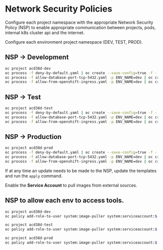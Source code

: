 # Network Security Policies

Configure each project namespace with the appropriate Network Security Policy (NSP) to enable appropriate communication between projects, pods, internal k8s cluster api and the internet.


Configure each environment project namespace (DEV, TEST, PROD).

## NSP -> Development
```bash
oc project acd38d-dev
oc process -f deny-by-default.yaml | oc create --save-config=true -f -
oc process -f allow-database-port-tcp-5432.yaml -p ENV_NAME=dev | oc create --save-config=true -f -
oc process -f allow-from-openshift-ingress.yaml -p ENV_NAME=dev | oc create --save-config=true -f -
```
## NSP -> Test
```bash
oc project acd38d-test
oc process -f deny-by-default.yaml | oc create --save-config=true -f -
oc process -f allow-database-port-tcp-5432.yaml -p ENV_NAME=dev | oc create --save-config=true -f -
oc process -f allow-from-openshift-ingress.yaml -p ENV_NAME=dev | oc create --save-config=true -f -
```
## NSP -> Production
```bash
oc project acd38d-prod
oc process -f deny-by-default.yaml | oc create --save-config=true -f -
oc process -f allow-database-port-tcp-5432.yaml -p ENV_NAME=dev | oc create --save-config=true -f -
oc process -f allow-from-openshift-ingress.yaml -p ENV_NAME=dev | oc create --save-config=true -f -
```

If at any time an update needs to be made to the NSP, update the templates and run the `apply` command.

Enable the **Service Account** to pull images from external sources.

## NSP to allow each env to access tools.

```bash
oc project acd38d-dev
oc policy add-role-to-user system:image-puller system:serviceaccount:$(oc project --short):default -n acd38d-tools

oc project acd38d-test
oc policy add-role-to-user system:image-puller system:serviceaccount:$(oc project --short):default -n acd38d-tools

oc project acd38d-prod
oc policy add-role-to-user system:image-puller system:serviceaccount:$(oc project --short):default -n acd38d-tools
```
